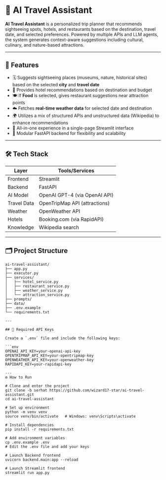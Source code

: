 # 🧭 AI Travel Assistant

**AI Travel Assistant** is a personalized trip planner that recommends sightseeing spots, hotels, and restaurants based on the destination, travel date, and selected preferences. Powered by multiple APIs and LLM agents, the system generates context-aware suggestions including cultural, culinary, and nature-based attractions.

---

## 🚀 Features

- 🗓️ Suggests sightseeing places (museums, nature, historical sites) based on the selected **city** and **travel date**
- 🏨 Provides hotel recommendations based on destination and budget
- 🍽️ If **Food** is selected, gives restaurant suggestions near attraction points
- ☁️ Fetches **real-time weather data** for selected date and destination
- 🌍 Utilizes a mix of structured APIs and unstructured data (Wikipedia) to enhance recommendations
- 🎯 All-in-one experience in a single-page Streamlit interface
- 🤖 Modular FastAPI backend for flexibility and scalability

---

## 🛠️ Tech Stack

| Layer      | Tools/Services                                         |
|------------|--------------------------------------------------------|
| Frontend   | Streamlit                                              |
| Backend    | FastAPI                                                |
| AI Model   | OpenAI GPT-4 (via OpenAI API)                          |
| Travel Data| OpenTripMap API (attractions)                          |
| Weather    | OpenWeather API                                        |
| Hotels     | Booking.com (via RapidAPI)                             |
| Knowledge  | Wikipedia search                                       |

---

## 🗂️ Project Structure

```text
ai-travel-assistant/
├── app.py
├── executor.py
├── services/
│   ├── hotel_service.py
│   ├── restaurant_service.py
│   ├── weather_service.py
│   └── attraction_service.py
├── prompts/
├── data/
├── .env.example
└── requirements.txt

---

## 🔑 Required API Keys

Create a `.env` file and include the following keys:

```env
OPENAI_API_KEY=your-openai-api-key
OPENTRIPMAP_API_KEY=your-opentripmap-key
OPENWEATHER_API_KEY=your-openweather-key
RAPIDAPI_KEY=your-rapidapi-key

--- 
⚙️ How to Run

# Clone and enter the project
git clone -b serhat https://github.com/wizard17-star/ai-travel-assistant.git
cd ai-travel-assistant

# Set up environment
python -m venv venv
source venv/bin/activate   # Windows: venv\Scripts\activate

# Install dependencies
pip install -r requirements.txt

# Add environment variables
cp .env.example .env
# Edit the .env file and add your keys

# Launch Backend frontend
uvicorn backend.main:app --reload

# Launch Streamlit frontend
streamlit run app.py
